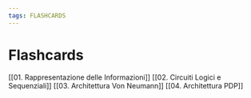 ```yaml
---
tags: FLASHCARDS
---
```


# Flashcards

[[01. Rappresentazione delle Informazioni]]
[[02. Circuiti Logici e Sequenziali]]
[[03. Architettura Von Neumann]]
[[04. Architettura PDP]]
